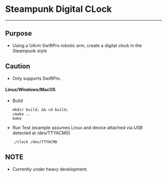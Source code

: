 # Steampunk Digital CLock
----------

## Purpose
- Using a UArm SwiftPro robotic arm, create a digital clock in the Steampunk style

## Caution
- Only supports SwiftPro.


#### Linux/Windows/MacOS 
- Build 
	```
	mkdir build; && cd build;
	cmake ..
	make
	```
- Run Test (example assumes Linux and device attached via USB detected at /dev/TTYACM0)
    ```
	./clock /dev/TTYACM0
	```
## NOTE
- Currently under heavy development.
